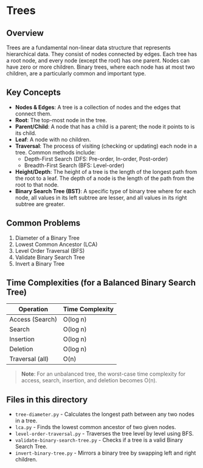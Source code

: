 # Trees

## Overview

Trees are a fundamental non-linear data structure that represents hierarchical data. They consist of nodes connected by edges. Each tree has a root node, and every node (except the root) has one parent. Nodes can have zero or more children. Binary trees, where each node has at most two children, are a particularly common and important type.

## Key Concepts

- **Nodes & Edges**: A tree is a collection of nodes and the edges that connect them.
- **Root**: The top-most node in the tree.
- **Parent/Child**: A node that has a child is a parent; the node it points to is its child.
- **Leaf**: A node with no children.
- **Traversal**: The process of visiting (checking or updating) each node in a tree. Common methods include:
  - Depth-First Search (DFS: Pre-order, In-order, Post-order)
  - Breadth-First Search (BFS: Level-order)
- **Height/Depth**: The height of a tree is the length of the longest path from the root to a leaf. The depth of a node is the length of the path from the root to that node.
- **Binary Search Tree (BST)**: A specific type of binary tree where for each node, all values in its left subtree are lesser, and all values in its right subtree are greater.

## Common Problems

1. Diameter of a Binary Tree
2. Lowest Common Ancestor (LCA)
3. Level Order Traversal (BFS)
4. Validate Binary Search Tree
5. Invert a Binary Tree

## Time Complexities (for a Balanced Binary Search Tree)

| Operation       | Time Complexity |
| --------------- | --------------- |
| Access (Search) | O(log n)        |
| Search          | O(log n)        |
| Insertion       | O(log n)        |
| Deletion        | O(log n)        |
| Traversal (all) | O(n)            |

> **Note**: For an unbalanced tree, the worst-case time complexity for access, search, insertion, and deletion becomes O(n).

## Files in this directory

- `tree-diameter.py` - Calculates the longest path between any two nodes in a tree.
- `lca.py` - Finds the lowest common ancestor of two given nodes.
- `level-order-traversal.py` - Traverses the tree level by level using BFS.
- `validate-binary-search-tree.py` - Checks if a tree is a valid Binary Search Tree.
- `invert-binary-tree.py` - Mirrors a binary tree by swapping left and right children.

